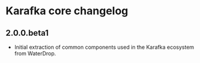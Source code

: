 # Karafka core changelog

## 2.0.0.beta1
- Initial extraction of common components used in the Karafka ecosystem from WaterDrop.
